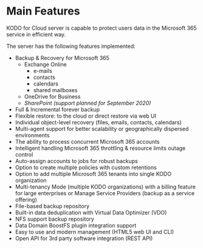 # Main Features

KODO for Cloud server is capable to protect users data in the Microsoft 365 service in efficient way. 

The server has the following features implemented: 

* Backup & Recovery for Microsoft 365
  * Exchange Online
    * e-mails
    * contacts 
    * calendars
    * shared mailboxes
  * OneDrive for Business
  * _SharePoint \(support planned for September 2020\)_
* Full & Incremental forever backup 
* Flexible restore: to the cloud or direct restore via web UI
* Individual object-level recovery \(files, emails, contacts, calendars\)
* Multi-agent support for better scalability or geographically dispersed environments
* The ability to process concurrent Microsoft 365 accounts 
* Intelligent handling Microsoft 365 throttling & resource limits outage control
* Auto-assign accounts to jobs for robust backups
* Option to create multiple policies with custom retentions 
* Option to add multiple Microsoft 365 tenants into single KODO organization 
* Multi-tenancy Mode \(multiple KODO organizations\) with a billing feature for large enterprises or Manage Service Providers \(backup as a service offering\)
* File-based backup repository
* Built-in data deduplication with Virtual Data Optimizer \(VDO\)
* NFS support backup repository
* Data Domain BoostFS plugin integration support
* Easy to use and modern management \(HTML5 web UI and CLI\)
* Open API for 3rd party software integration \(REST API\)

